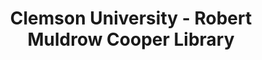 ---
layout: repo
title: "Clemson University - Robert Muldrow Cooper Library"
id: 2015
permalink: repos/2015/
---